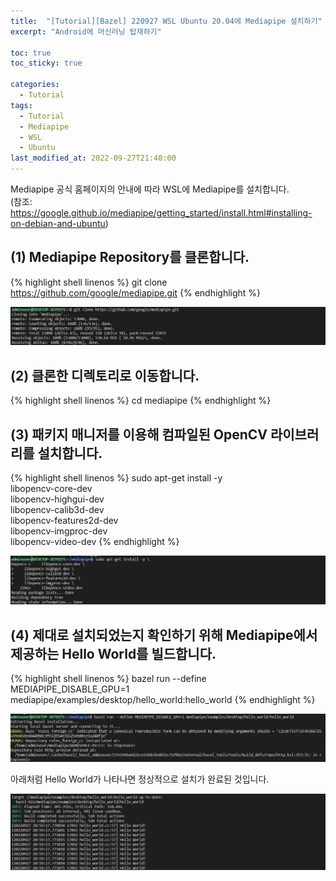 ```yaml
---
title:  "[Tutorial][Bazel] 220927 WSL Ubuntu 20.04에 Mediapipe 설치하기"
excerpt: "Android에 머신러닝 탑재하기"

toc: true
toc_sticky: true

categories:
  - Tutorial
tags:
  - Tutorial
  - Mediapipe
  - WSL
  - Ubuntu
last_modified_at: 2022-09-27T21:40:00
---
```


Mediapipe 공식 홈페이지의 안내에 따라 WSL에 Mediapipe를 설치합니다.<br>
(참조: <a href="https://google.github.io/mediapipe/getting_started/install.html#installing-on-debian-and-ubuntu">https://google.github.io/mediapipe/getting_started/install.html#installing-on-debian-and-ubuntu</a>)

## (1) Mediapipe Repository를 클론합니다.

{% highlight shell linenos %}
git clone https://github.com/google/mediapipe.git
{% endhighlight %}

<p><img src="/assets/images/22092704.png" /></p>

## (2) 클론한 디렉토리로 이동합니다.

{% highlight shell linenos %}
cd mediapipe
{% endhighlight %}

## (3) 패키지 매니저를 이용해 컴파일된 OpenCV 라이브러리를 설치합니다.

{% highlight shell linenos %}
sudo apt-get install -y \
    libopencv-core-dev \
    libopencv-highgui-dev \
    libopencv-calib3d-dev \
    libopencv-features2d-dev \
    libopencv-imgproc-dev \
    libopencv-video-dev
{% endhighlight %}

<p><img src="/assets/images/22092705.png" /></p>

## (4) 제대로 설치되었는지 확인하기 위해 Mediapipe에서 제공하는 Hello World를 빌드합니다.

{% highlight shell linenos %}
bazel run --define MEDIAPIPE_DISABLE_GPU=1 mediapipe/examples/desktop/hello_world:hello_world
{% endhighlight %}

<p><img src="/assets/images/22092706.png" /></p>

아래처럼 Hello World가 나타나면 정상적으로 설치가 완료된 것입니다.

<p><img src="/assets/images/22092707.png" /></p>
